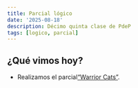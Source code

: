 ```yaml
---
title: Parcial lógico
date: '2025-08-18'
description: Décimo quinta clase de PdeP
tags: [logico, parcial]
---
```


## ¿Qué vimos hoy? 
- Realizamos el parcial[“Warrior Cats”](https://docs.google.com/document/d/178HNA6JXU5QPD7X2x6eSQ1zbXP__OM2y2Y76rLpOtQA/edit?usp=sharing).


